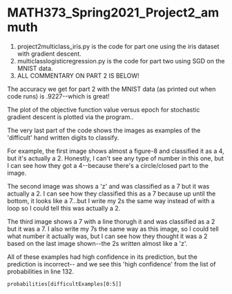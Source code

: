 # MATH373_Spring2021_Project2_ammuth

1) project2multiclass_iris.py is the code for part one using the iris dataset with gradient descent.
2) multiclasslogisticregression.py is the code for part two using SGD on the MNIST data.
3) ALL COMMENTARY ON PART 2 IS BELOW!

  
The accuracy we get for part 2 with the MNIST data (as printed out when code runs) is .9227--which is great!

The plot of the objective function value versus epoch for stochastic gradient descent is plotted via the program..

The very last part of the code shows the images as examples of the 'difficult' hand written digits to classify.

For example, the first image shows almost a figure-8 and classified it as a 4, but it's actually a 2. Honestly, I can't see any type of number in this one, but I can see how they got a 4--because there's a circle/closed part to the image.

The second image was shows a 'z' and was classified as a 7 but it was actually a 2. I can see how they classified this as a 7 because up until the bottom, it looks like a 7...but I write my 2s the same way instead of with a loop so I could tell this was actually a 2.

The third image shows a 7 with a line thorugh it and was classified as a 2 but it was a 7. I also write my 7s the same way as this image, so I could tell what number it actually was, but I can see how they thought it was a 2 based on the last image shown--the 2s written almost like a 'z'.

All of these examples had high confidence in its prediction, but the prediction is incorrect-- and we see this 'high confidence' from the list of probabilities in line 132.

    probabilities[difficultExamples[0:5]]
